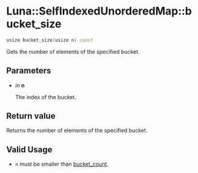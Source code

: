 # Luna::SelfIndexedUnorderedMap::bucket_size

```c++
usize bucket_size(usize n) const
```

Gets the number of elements of the specified bucket. 



## Parameters
* *in* **n**

    The index of the bucket. 

## Return value
Returns the number of elements of the specified bucket. 

## Valid Usage
* `n` must be smaller than [bucket_count](class_luna_1_1_self_indexed_unordered_map_1ace2cb5dc8f915f78658dac76efacd4c1.md). 

